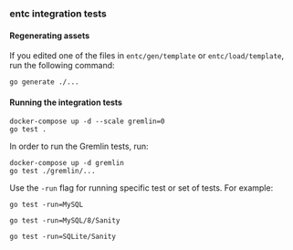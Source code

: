 ### entc integration tests

#### Regenerating assets

If you edited one of the files in `entc/gen/template` or `entc/load/template`,
run the following command:

```
go generate ./...
```

#### Running the integration tests

```
docker-compose up -d --scale gremlin=0
go test .
```

In order to run the Gremlin tests, run:

```
docker-compose up -d gremlin
go test ./gremlin/...
```

Use the `-run` flag for running specific test or set of tests. For example:

```
go test -run=MySQL

go test -run=MySQL/8/Sanity

go test -run=SQLite/Sanity
```
